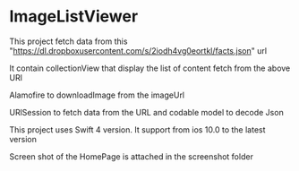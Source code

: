 # ImageListViewer

This project fetch data from this "https://dl.dropboxusercontent.com/s/2iodh4vg0eortkl/facts.json" url

It contain collectionView that display the list of content fetch from the above URl

Alamofire to downloadImage from the imageUrl

URlSession to fetch data from the URL and codable model to decode Json

This project uses Swift 4 version. It support from ios 10.0 to the latest version

Screen shot of the HomePage is attached in the screenshot folder
